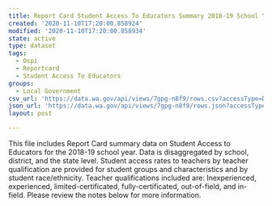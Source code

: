 ```yaml
---
title: Report Card Student Access To Educators Summary 2018-19 School Year
created: '2020-11-10T17:20:00.858924'
modified: '2020-11-10T17:20:00.858934'
state: active
type: dataset
tags:
  - Ospi
  - Reportcard
  - Student Access To Educators
groups:
  - Local Government
csv_url: 'https://data.wa.gov/api/views/7gpg-n8f9/rows.csv?accessType=DOWNLOAD'
json_url: 'https://data.wa.gov/api/views/7gpg-n8f9/rows.json?accessType=DOWNLOAD'
layout: post

---
```

This file includes Report Card summary data on Student Access to Educators for the 2018-19 school year. Data is disaggregated by school, district, and the state level. Student access rates to teachers by teacher qualification are provided for student groups and characteristics and by student race/ethnicity. Teacher qualifications included are: Inexperienced, experienced, limited-certificated, fully-certificated, out-of-field, and in-field. Please review the notes below for more information.
